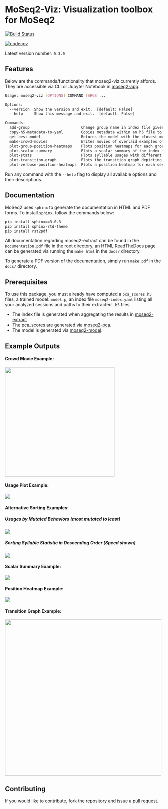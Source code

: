 # MoSeq2-Viz: Visualization toolbox for MoSeq2

[![Build Status](https://travis-ci.com/dattalab/moseq2-viz.svg?token=XJGe3NpjKFY5oYjdNcmg&branch=test-suite)](https://travis-ci.com/dattalab/moseq2-viz)

[![codecov](https://codecov.io/gh/dattalab/moseq2-viz/branch/test-suite/graph/badge.svg?token=jUx63Whtx4)](https://codecov.io/gh/dattalab/moseq2-viz)

Latest version number: `0.3.0`

## Features 

Below are the commands/functionality that moseq2-viz currently affords. 
They are accessible via CLI or Jupyter Notebook in [moseq2-app](https://github.com/dattalab/moseq2-app/tree/release). 
```bash
Usage: moseq2-viz [OPTIONS] COMMAND [ARGS]...

Options:
  --version  Show the version and exit.  [default: False]
  --help     Show this message and exit.  [default: False]

Commands:
  add-group                       Change group name in index file given a...
  copy-h5-metadata-to-yaml        Copies metadata within an h5 file to a...
  get-best-model                  Returns the model with the closest median...
  make-crowd-movies               Writes movies of overlaid examples of the...
  plot-group-position-heatmaps    Plots position heatmaps for each group in...
  plot-scalar-summary             Plots a scalar summary of the index file...
  plot-stats                      Plots syllable usages with different...
  plot-transition-graph           Plots the transition graph depicting the...
  plot-verbose-position-heatmaps  Plots a position heatmap for each session...
```

Run any command with the `--help` flag to display all available options and their descriptions.

## Documentation

MoSeq2 uses `sphinx` to generate the documentation in HTML and PDF forms. To install `sphinx`, follow the commands below:
```.bash
pip install sphinx==3.0.3
pip install sphinx-rtd-theme
pip install rst2pdf
``` 

All documentation regarding moseq2-extract can be found in the `Documentation.pdf` file in the root directory,
an HTML ReadTheDocs page can be generated via running the `make html` in the `docs/` directory.

To generate a PDF version of the documentation, simply run `make pdf` in the `docs/` directory.

## Prerequisites

To use this package, you must already have computed a `pca_scores.h5` files, a trained model: `model.p`, an index file
 `moseq2-index.yaml` listing all your analyzed sessions and paths to their extracted `.h5` files.  

 - The index file is generated when aggregating the results in [moseq2-extract](https://github.com/dattalab/moseq2-extract/tree/release) 
 - The pca_scores are generated via [moseq2-pca](https://github.com/dattalab/moseq2-pca/tree/release).
 - The model is generated via [moseq2-model](https://github.com/dattalab/moseq2-model/tree/release).
 
 
## Example Outputs

#### Crowd Movie Example:
<img src="https://github.com/dattalab/moseq2-viz/blob/release/media/rear_up_wall.gif" width=350 height=350>

#### Usage Plot Example:

<img src="https://github.com/dattalab/moseq2-viz/blob/release/media/usages.png">

#### Alternative Sorting Examples:

##### Usages by Mutated Behaviors (most mutated to least)

<img src="https://github.com/dattalab/moseq2-viz/blob/release/media/u_mute.png">

##### Sorting Syllable Statistic in Descending Order (Speed shown)

<img src="https://github.com/dattalab/moseq2-viz/blob/release/media/speeds.png">

#### Scalar Summary Example:

<img src="https://github.com/dattalab/moseq2-viz/blob/release/media/scalars.png">

#### Position Heatmap Example:

<img src="https://github.com/dattalab/moseq2-viz/blob/release/media/heatmaps.png">

#### Transition Graph Example:

<img src="https://github.com/dattalab/moseq2-viz/blob/release/media/transitions2.png" height=500 width=500>


## Contributing

If you would like to contribute, fork the repository and issue a pull request.  
